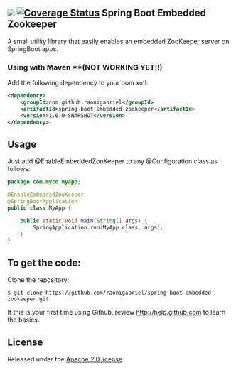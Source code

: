 ![](https://github.com/raonigabriel/spring-boot-embedded-zookeeper/workflows/Maven%20Build/badge.svg)
[![Coverage Status](https://coveralls.io/repos/github/raonigabriel/spring-boot-embedded-zookeeper/badge.svg?branch=master)](https://coveralls.io/github/raonigabriel/spring-boot-embedded-zookeeper?branch=master)
Spring Boot Embedded Zookeeper
-------------------
A small utility library that easily enables an embedded ZooKeeper server on SpringBoot apps.

### Using with Maven **(NOT WORKING YET!!) 
Add the following dependency to your pom.xml:
```xml
<dependency>
	<groupId>com.github.raonigabriel</groupId>
	<artifactId>spring-boot-embedded-zookeeper</artifactId>
	<version>1.0.0-SNAPSHOT</version>
</dependency>
```

## Usage
Just add @EnableEmbeddedZooKeeper to any @Configuration class as follows:
```java
package com.myco.myapp;

@EnableEmbeddedZooKeeper
@SpringBootApplication
public class MyApp {

	public static void main(String[] args) {
		SpringApplication.run(MyApp.class, args);
	}
} 

```

To get the code:
-------------------
Clone the repository:
```
$ git clone https://github.com/raonigabriel/spring-boot-embedded-zookeeper.git
```
If this is your first time using Github, review http://help.github.com to learn the basics.

## License

Released under the [Apache 2.0 license](http://www.apache.org/licenses/LICENSE-2.0.html)
